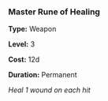 ### Master Rune of Healing

**Type:** Weapon

**Level:** 3

**Cost:** 12d

**Duration:** Permanent

_Heal 1 wound on each hit_

